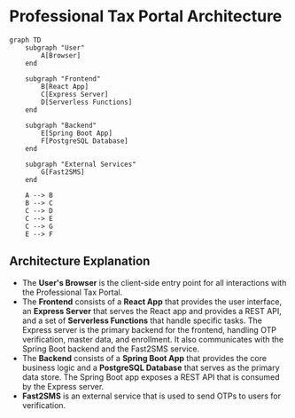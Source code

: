 # Professional Tax Portal Architecture

```mermaid
graph TD
    subgraph "User"
        A[Browser]
    end

    subgraph "Frontend"
        B[React App]
        C[Express Server]
        D[Serverless Functions]
    end

    subgraph "Backend"
        E[Spring Boot App]
        F[PostgreSQL Database]
    end

    subgraph "External Services"
        G[Fast2SMS]
    end

    A --> B
    B --> C
    C --> D
    C --> E
    C --> G
    E --> F
```

## Architecture Explanation

*   The **User's Browser** is the client-side entry point for all interactions with the Professional Tax Portal.
*   The **Frontend** consists of a **React App** that provides the user interface, an **Express Server** that serves the React app and provides a REST API, and a set of **Serverless Functions** that handle specific tasks. The Express server is the primary backend for the frontend, handling OTP verification, master data, and enrollment. It also communicates with the Spring Boot backend and the Fast2SMS service.
*   The **Backend** consists of a **Spring Boot App** that provides the core business logic and a **PostgreSQL Database** that serves as the primary data store. The Spring Boot app exposes a REST API that is consumed by the Express server.
*   **Fast2SMS** is an external service that is used to send OTPs to users for verification.